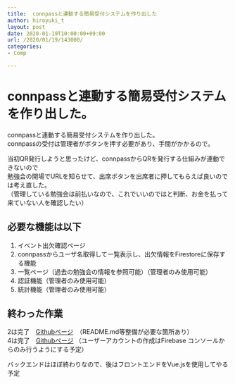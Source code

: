 ```yaml
---
title:  connpassと連動する簡易受付システムを作り出した
author: hiroyuki_t
layout: post
date: 2020-01-19T10:00:00+09:00
url: /2020/01/19/143000/
categories:
- Comp

---
```


# connpassと連動する簡易受付システムを作り出した。

connpassと連動する簡易受付システムを作り出した。  
connpassの受付は管理者がボタンを押す必要があり、手間がかかるので。  

当初QR発行しようと思ったけど、connpassからQRを発行する仕組みが連動できないので  
勉強会の開場でURLを知らせて、出席ボタンを出席者に押してもらえば良いのでは考え直した。  
（管理している勉強会は前払いなので、これでいいのではと判断、お金を払って来ていない人を確認したい）

## 必要な機能は以下
1. イベント出欠確認ページ
1. connpassからユーザ名取得して一覧表示し、出欠情報をFirestoreに保存する機能
1. 一覧ページ（過去の勉強会の情報を参照可能）（管理者のみ使用可能）
1. 認証機能（管理者のみ使用可能）
1. 統計機能（管理者のみ使用可能）

## 終わった作業
2は完了　[Githubページ](https://github.com/tflare/scrape-connpass)　（README.md等整備が必要な箇所あり）  
4は完了　[Githubページ](https://github.com/tflare/attendance-management-v)
（ユーザーアカウントの作成はFirebase コンソールからのみ行うようにする予定）

バックエンドはほぼ終わりなので、後はフロントエンドをVue.jsを使用してやる予定
